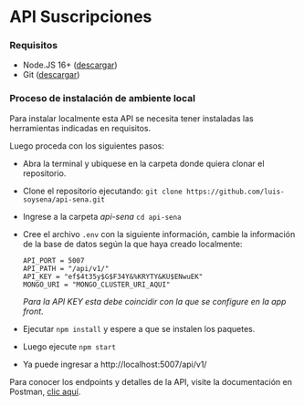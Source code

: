 # API Suscripciones

### Requisitos
- Node.JS 16+ ([descargar](https://nodejs.org/es/download))
- Git ([descargar](https://git-scm.com/downloads))

### Proceso de instalación de ambiente local

Para instalar localmente esta API se necesita tener instaladas las herramientas indicadas en requisitos.

Luego proceda con los siguientes pasos:

- Abra la terminal y ubiquese en la carpeta donde quiera clonar el repositorio.

- Clone el repositorio ejecutando: ```git clone https://github.com/luis-soysena/api-sena.git```

- Ingrese a la carpeta *api-sena* ```cd api-sena```

- Cree el archivo ```.env``` con la siguiente información, cambie la información de la base de datos según la que haya creado localmente:

  ```
  API_PORT = 5007
  API_PATH = "/api/v1/"
  API_KEY = "ef$4t35y$G$F34Y&%KRYTY&KU$ENwuEK"
  MONGO_URI = "MONGO_CLUSTER_URI_AQUI"
  ```

  *Para la API KEY esta debe coincidir con la que se configure en la app front*.

- Ejecutar ```npm install``` y espere a que se instalen los paquetes.

- Luego ejecute ```npm start```

- Ya puede ingresar a http://localhost:5007/api/v1/

Para conocer los endpoints y detalles de la API, visite la documentación en Postman, [clic aquí](https://www.postman.com/luchoweb/workspace/sena/collection/5536734-de773936-5e2f-48df-9aa2-9e16abe00325?action=share&creator=5536734).